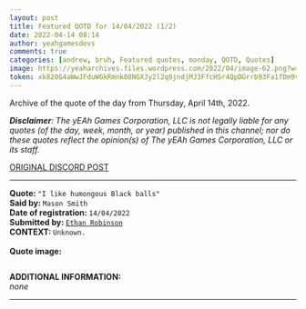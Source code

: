 ```yaml
---
layout: post
title: Featured QOTD for 14/04/2022 (1/2)
date: 2022-04-14 08:14
author: yeahgamesdevs
comments: true
categories: [andrew, bruh, Featured quotes, monday, QOTD, Quotes]
image: https://yeaharchives.files.wordpress.com/2022/04/image-62.png?w=411
token: xk820G4aWwJFduWGkRmnk08NGXJy2l2q0jndjMJ3FfcHSr4QpDGrrb93Fa1fDm9vLt6tEEzHunb3M4DsYbtgTwuK6ITMtKiAS0VZChveMv5Bi3md9QmyB9bmURT0Onu5tyvYEdCSHd1d
---
```

<!-- wp:paragraph -->
<p>Archive of the quote of the day from Thursday, April 14th, 2022. </p>
<!-- /wp:paragraph -->

<!-- wp:paragraph -->
<p><em><strong>Disclaimer</strong>: The yEAh Games Corporation, LLC is not legally liable for any quotes (of the day, week, month, or year) published in this channel; nor do these quotes reflect the opinion(s) of The yEAh Games Corporation, LLC or its staff.</em><a href="https://cdn.discordapp.com/attachments/958100064079839303/964566123628609628/unknown.png"></a></p>
<!-- /wp:paragraph -->

<!-- wp:buttons {"layout":{"type":"flex","justifyContent":"left"}} -->
<div class="wp-block-buttons"><!-- wp:button {"textColor":"vivid-cyan-blue","align":"center","style":{"border":{"radius":"18px"}},"className":"is-style-fill"} -->
<div class="wp-block-button aligncenter is-style-fill"><a class="wp-block-button__link has-vivid-cyan-blue-color has-text-color wp-element-button" href="https://discord.com/channels/887052880782176266/958100064079839303/964566124446515271" style="border-radius:18px;">ORIGINAL DISCORD POST</a></div>
<!-- /wp:button --></div>
<!-- /wp:buttons -->

<!-- wp:separator {"align":"center","className":"is-style-wide"} -->
<hr class="wp-block-separator aligncenter has-alpha-channel-opacity is-style-wide" />
<!-- /wp:separator -->

<!-- wp:paragraph -->
<p><strong>Quote: </strong><code>"I like humongous Black balls"</code><br><strong>Said by: </strong><code>Mason Smith</code><br><strong>Date of registration: </strong><code>14/04/2022</code> <br><strong>Submitted by: </strong><code><a href="https://yeaharchives.wordpress.com/2022/04/05/ethan-robinson/">Ethan Robinson</a></code><br><strong>CONTEXT: </strong><code>Unknown.</code><br><br><strong>Quote image:</strong></p>
<!-- /wp:paragraph -->

<!-- wp:image {"id":347,"sizeSlug":"large","linkDestination":"none"} -->
<figure class="wp-block-image size-large"><img src="https://yeaharchives.files.wordpress.com/2022/04/image-62.png?w=411" alt="" class="wp-image-347" /></figure>
<!-- /wp:image -->

<!-- wp:paragraph -->
<p><strong>ADDITIONAL INFORMATION:</strong><br><em>none</em></p>
<!-- /wp:paragraph -->

<!-- wp:separator {"className":"is-style-wide"} -->
<hr class="wp-block-separator has-alpha-channel-opacity is-style-wide" />
<!-- /wp:separator -->
